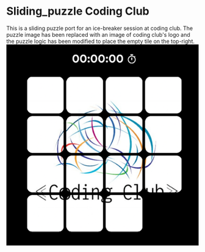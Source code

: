 
# Sliding_puzzle Coding Club

This is a sliding puzzle port for an ice-breaker session at coding club. The puzzle image has been replaced with an image of coding club's logo and the puzzle logic has been modified to place the empty tile on the top-right.
![sample image](./assets/sample_image.png)
